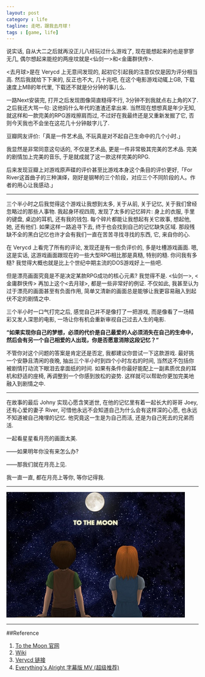 ```yaml
---
layout: post
category : life
tagline: 走吧，跟我去月球！
tags : [game, life]
---
```


说实话, 自从大二之后就再没正儿八经玩过什么游戏了, 现在能想起来的也是寥寥无几, 偶尔想起来能挖的两座坟就是<仙剑一>和<金庸群侠传>.

<去月球>是在 Verycd 上无意间发现的, 起初它引起我的注意仅仅是因为评分相当高. 然后我就给下下来的, 反正也不大, 几十兆吧, 在这个电影游戏动辄上GB, 下载速度上MB的年代里, 下载还不就是分分钟的事儿么. 

一路Next安装完, 打开之后发现图像简直糙得不行, 3分钟不到我就点右上角的X了. 之后我还大骂一句: 这他妈什么年代的渣渣还拿出来. 当然现在想想真是年少无知, 就这样和一款完美的RPG游戏擦肩而过, 不过好在我最终还是又重新发掘了它, 否则今天我也不会坐在这花几十分钟敲字儿了.

豆瓣网友评价:「真是一件艺术品, 不玩真是对不起自己生命中的几个小时.」

我显然是非常同意这句话的, 不仅是艺术品, 更是一件非常极其完美的艺术品. 完美的剧情加上完美的音乐, 于是就成就了这一款这样完美的RPG.

后来发现豆瓣上对游戏原声碟的评价甚至比游戏本身这个条目的评价更好,「For River这首曲子的三种演绎，刚好是钢琴的三个阶段，对应三个不同阶段的人。作者的用心让我感动.」

---

三个半小时之后我觉得这个游戏让我想到太多, 关于从前, 关于记忆, 关于我们曾经忽略过的那些人事物. 我起身环视四周, 发现了太多的记忆碎片: 身上的衣服, 手里的键盘, 桌边的耳机, 还有我的钱包. 每个碎片都能让我想起有关它故事, 想起他, 她, 还有他们. 如果这样一路追寻下去, 终于也会找到自己的记忆缺失区域. 那段残缺不全的黑白记忆也许才会有我们一直在苦苦寻找寻找的东西, 它, 来自你的心.

在 Verycd 上看完了所有的评论, 发现还是有一些负评价的, 多是吐槽游戏画面. 嗯, 这是实话, 这游戏画面跟现在的一些大型RPG相比那是真糙, 特别的糙. 你问我有多糙? 我觉得大概也就是比上个世纪中期主流的DOS游戏好上一些吧.

但是漂亮画面究竟是不是决定某款RPG成功的核心元素? 我觉得不是. <仙剑一>, <金庸群侠传> 再加上这个<去月球>, 都是一些非常好的例证. 不仅如此, 我甚至认为过于漂亮的画面甚至有负面作用, 简单又清新的画面总是能够让我更容易融入到起伏不定的剧情之中. 

三个半小时一口气打完之后, 感觉自己并不是像打了一把游戏, 而是像看了一场精彩又发人深思的电影, 一场让你有机会重新审视自己过去人生的电影.

**“如果实现你自己的梦想，必须的代价是自己最爱的人必须消失在自己的生命中，然后会有另一个自己相爱的人出现，你是否愿意消除这段记忆？”**

不管你对这个问题的答案是肯定还是否定, 我都建议你尝试一下这款游戏. 最好挑一个安静且清闲的夜晚, 抽出三个半小时到四个小时左右的时间, 当然这不包括你被剧情打动流下眼泪去拿面纸的时间. 如果有条件你最好能配上一副素质优良的耳机和舒适的座椅, 再调整到一个你感到放松的姿势. 这样就可以帮助你更加完美地融入到剧情之中.

---

在故事的最后 Johny 实现心愿含笑逝世, 在他的记忆里有着一起长大的哥哥 Joey, 还有心爱的妻子 River, 可惜他永远不会知道自己为什么会有这样深的心愿, 也永远不知道被自己掩埋的记忆. 他究竟这一生是为自己而活, 还是为自己死去的兄弟而活.

一起看星星看月亮的画面太美.

——如果明年你没有来怎么办?

——那我们就在月亮上见.

我一直一直, 都在月亮上等你, 等你记得我.

---

![](/assets/files/2013/02/27/ToTheMoon.jpg)

---

##Reference
1. [To the Moon 官网](http://freebirdgames.com/to_the_moon/)
2. [Wiki](http://en.wikipedia.org/wiki/To_the_Moon)
3. [Verycd 链接](http://www.verycd.com/entries/531686/)
4. [Everything's Alright 字幕版 MV (超级推荐)](http://v.youku.com/v_show/id_XMzkxNTMyODg4.html)